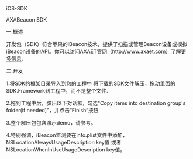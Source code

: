 iOS-SDK

AXABeacon SDK

一.概述

开发包（SDK）符合苹果的iBeacon技术，提供了扫描或管理Beacon设备或模拟iBeacon设备的API。你可以访问AXAET官网（http://www.axaet.com）了解更多信息.

二.开发

1.将SDK的框架目录导入到您的工程中 将下载的SDK文件解压，拖动里面的SDK.Framework到工程中，而不是整个文件.

2.拖到工程中后，弹出以下对话框，勾选"Copy items into destination group's folder(if needed)"，并点击“Finish“按钮

3.整个解压包包含演示demo，请参考。

4.特别强调，iBeacon监测要在info.plist文件中添加，NSLocationAlwaysUsageDescription key值 或者 NSLocationWhenInUseUsageDescription key值。